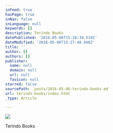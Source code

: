 ```yaml
---
inFeed: true
hasPage: true
inNav: false
inLanguage: null
keywords: []
description: Terindo Books
datePublished: '2016-05-06T15:28:30.519Z'
dateModified: '2016-05-06T15:27:48.946Z'
title: ''
author: []
authors: []
publisher:
  name: null
  domain: null
  url: null
  favicon: null
starred: false
sourcePath: _posts/2016-05-06-terindo-books.md
url: terindo-books/index.html
_type: Article

---
```

![](https://the-grid-user-content.s3-us-west-2.amazonaws.com/407f5d67-012a-4c51-b635-750808ba96af.png)

Terindo Books